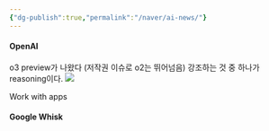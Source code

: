 ```yaml
---
{"dg-publish":true,"permalink":"/naver/ai-news/"}
---
```


#### OpenAI

o3 preview가 나왔다
(저작권 이슈로 o2는 뛰어넘음)
강조하는 것 중 하나가 reasoning이다.
![](https://i.imgur.com/nVfUbRu.png)

Work with apps

#### Google Whisk
